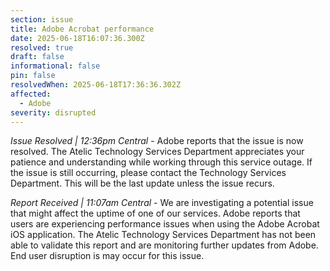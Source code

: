 ```yaml
---
section: issue
title: Adobe Acrobat performance
date: 2025-06-18T16:07:36.300Z
resolved: true
draft: false
informational: false
pin: false
resolvedWhen: 2025-06-18T17:36:36.302Z
affected:
  - Adobe
severity: disrupted
---
```

*Issue Resolved | 12:36pm Central* - Adobe reports that the issue is now resolved. The Atelic Technology Services Department appreciates your patience and understanding while working through this service outage. If the issue is still occurring, please contact the Technology Services Department. This will be the last update unless the issue recurs.

*Report Received | 11:07am Central* - We are investigating a potential issue that might affect the uptime of one of our services. Adobe reports that users are experiencing performance issues when using the Adobe Acrobat iOS application. The Atelic Technology Services Department has not been able to validate this report and are monitoring further updates from Adobe. End user disruption is may occur for this issue.
